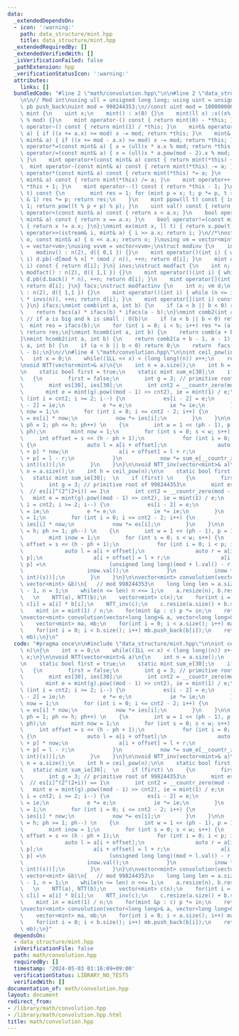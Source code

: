 ```yaml
---
data:
  _extendedDependsOn:
  - icon: ':warning:'
    path: data_structure/mint.hpp
    title: data_structure/mint.hpp
  _extendedRequiredBy: []
  _extendedVerifiedWith: []
  _isVerificationFailed: false
  _pathExtension: hpp
  _verificationStatusIcon: ':warning:'
  attributes:
    links: []
  bundledCode: "#line 2 \"math/convolution.hpp\"\n\n#line 2 \"data_structure/mint.hpp\"\
    \n\n// Mod int\nusing ull = unsigned long long; using uint = unsigned;\n#define\
    \ pb push_back\nuint mod = 998244353;\n//const uint mod = 1000000007;\nstruct\
    \ mint {\n    uint x;\n    mint() : x(0) {}\n    mint(ll x) :x((x% mod + mod)\
    \ % mod) {}\n    mint operator-() const { return mint(0) - *this; }\n    mint\
    \ operator~() const { return mint(1) / *this; }\n    mint& operator+=(const mint&\
    \ a) { if ((x += a.x) >= mod) x -= mod; return *this; }\n    mint& operator-=(const\
    \ mint& a) { if ((x += mod - a.x) >= mod) x -= mod; return *this; }\n    mint&\
    \ operator*=(const mint& a) { x = (ull)x * a.x % mod; return *this; }\n    mint&\
    \ operator/=(const mint& a) { x = (ull)x * a.pow(mod - 2).x % mod; return *this;\
    \ }\n    mint operator+(const mint& a) const { return mint(*this) += a; }\n  \
    \  mint operator-(const mint& a) const { return mint(*this) -= a; }\n    mint\
    \ operator*(const mint& a) const { return mint(*this) *= a; }\n    mint operator/(const\
    \ mint& a) const { return mint(*this) /= a; }\n    mint operator++() const { return\
    \ *this + 1; }\n    mint operator--() const { return *this - 1; }\n    mint pow(ll\
    \ t) const {\n        mint res = 1; for (mint p = x; t; p *= p, t >>= 1) if (t\
    \ & 1) res *= p; return res;\n    }\n    mint ppow(ll t) const { int p = mod -\
    \ 1; return pow((t % p + p) % p); }\n    uint val() const { return x; }\n    bool\
    \ operator<(const mint& a) const { return x < a.x; }\n    bool operator==(const\
    \ mint& a) const { return x == a.x; }\n    bool operator!=(const mint& a) const\
    \ { return x != a.x; }\n};\nmint ex(mint x, ll t) { return x.pow(t); }\nistream&\
    \ operator>>(istream& i, mint& a) { i >> a.x; return i; }\n//*\nostream& operator<<(ostream&\
    \ o, const mint& a) { o << a.x; return o; }\nusing vm = vector<mint>;\nusing vvm\
    \ = vector<vm>;\nusing vvvm = vector<vvm>;\nstruct modinv {\n    int n; vm d;\n\
    \    modinv() : n(2), d({ 0,1 }) {}\n    mint operator()(int i) { while (n <=\
    \ i) d.pb(-d[mod % n] * (mod / n)), ++n; return d[i]; }\n    mint operator[](int\
    \ i) const { return d[i]; }\n} invs;\nstruct modfact {\n    int n; vm d;\n   \
    \ modfact() : n(2), d({ 1,1 }) {}\n    mint operator()(int i) { while (n <= i)\
    \ d.pb(d.back() * n), ++n; return d[i]; }\n    mint operator[](int i) const {\
    \ return d[i]; }\n} facs;\nstruct modfactinv {\n    int n; vm d;\n    modfactinv()\
    \ : n(2), d({ 1,1 }) {}\n    mint operator()(int i) { while (n <= i) d.pb(d.back()\
    \ * invs(n)), ++n; return d[i]; }\n    mint operator[](int i) const { return d[i];\
    \ }\n} ifacs;\nmint comb(int a, int b) {\n    if (a < b || b < 0) return 0;\n\
    \    return facs(a) * ifacs(b) * ifacs(a - b);\n}\nmint comb2(int a, int b) {\
    \ // if a is big and k is small : O(b)\n    if (a < b || b < 0) return 0;\n  \
    \  mint res = ifacs(b);\n    for (int i = 0; i < b; i++) res *= (a - i);\n   \
    \ return res;\n}\nmint hcomb(int a, int b) {\n    return comb(a + b - 1, a - 1);\n\
    }\nmint hcomb2(int a, int b) {\n    return comb2(a + b - 1, a - 1);\n}\nmint perm(int\
    \ a, int b) {\n    if (a < b || b < 0) return 0;\n    return  facs(a) * ifacs(a\
    \ - b);\n}\n//\n#line 4 \"math/convolution.hpp\"\n\nint ceil_pow(int n)\n{\n \
    \   int x = 0;\n    while((1LL << x) < (long long)(n)) x++;\n    return x;\n}\n\
    \nvoid NTT(vector<mint>& a)\n{\n    int n = a.size();\n    int h = ceil_pow(n);\n\
    \n    static bool first = true;\n    static mint sum_e[30];\n    if(first)\n \
    \   {\n        first = false;\n        int g = 3; // primitive root of 998244353\n\
    \        mint es[30], ies[30];\n        int cnt2 = __countr_zero(mod - 1);\n \
    \       mint e = mint(g).pow((mod - 1) >> cnt2), ie = mint(1) / e;\n        for\
    \ (int i = cnt2; i >= 2; i--) {\n            es[i - 2] = e;\n            ies[i\
    \ - 2] = ie;\n            e *= e;\n            ie *= ie;\n        }\n        mint\
    \ now = 1;\n        for (int i = 0; i <= cnt2 - 2; i++) {\n            sum_e[i]\
    \ = es[i] * now;\n            now *= ies[i];\n        }\n    }\n\n    for (int\
    \ ph = 1; ph <= h; ph++) \n    {\n        int w = 1 << (ph - 1), p = 1 << (h -\
    \ ph);\n        mint now = 1;\n        for (int s = 0; s < w; s++) {\n       \
    \     int offset = s << (h - ph + 1);\n            for (int i = 0; i < p; i++)\
    \ {\n                auto l = a[i + offset];\n                auto r = a[i + offset\
    \ + p] * now;\n                a[i + offset] = l + r;\n                a[i + offset\
    \ + p] = l - r;\n            }\n            now *= sum_e[__countr_zero(~(unsigned\
    \ int)(s))];\n        }\n    }\n}\n\nvoid NTT_inv(vector<mint>& a)\n{\n    int\
    \ n = a.size();\n    int h = ceil_pow(n);\n\n    static bool first = true;\n \
    \   static mint sum_ie[30];  \n    if (first) \n    {\n        first = false;\n\
    \        int g = 3; // primitive root of 998244353\n        mint es[30], ies[30];\
    \  // es[i]^(2^(2+i)) == 1\n        int cnt2 = __countr_zero(mod - 1);\n     \
    \   mint e = mint(g).pow((mod - 1) >> cnt2), ie = mint(1) / e;\n        for (int\
    \ i = cnt2; i >= 2; i--) {\n            es[i - 2] = e;\n            ies[i - 2]\
    \ = ie;\n            e *= e;\n            ie *= ie;\n        }\n        mint now\
    \ = 1;\n        for (int i = 0; i <= cnt2 - 2; i++) {\n            sum_ie[i] =\
    \ ies[i] * now;\n            now *= es[i];\n        }\n    }\n\n    for (int ph\
    \ = h; ph >= 1; ph--) \n    {\n        int w = 1 << (ph - 1), p = 1 << (h - ph);\n\
    \        mint inow = 1;\n        for (int s = 0; s < w; s++) {\n            int\
    \ offset = s << (h - ph + 1);\n            for (int i = 0; i < p; i++) {\n   \
    \             auto l = a[i + offset];\n                auto r = a[i + offset +\
    \ p];\n                a[i + offset] = l + r;\n                a[i + offset +\
    \ p] =\n                    (unsigned long long)(mod + l.val() - r.val()) *\n\
    \                    inow.val();\n            }\n            inow *= sum_ie[__countr_zero(~(unsigned\
    \ int)(s))];\n        }\n    }\n}\n\nvector<mint> convolution(vector<mint> &a,\
    \ vector<mint> &b)\n{   // mod 998244353\n    long long len = a.size() + b.size()\
    \ - 1, n = 1;\n    while(n <= len) n <<= 1;\n    a.resize(n), b.resize(n);\n \
    \   \n    NTT(a), NTT(b);\n    vector<mint> c(n);\n    for(int i = 0; i < n; i++)\
    \ c[i] = a[i] * b[i];\n    NTT_inv(c);\n    c.resize(a.size() + b.size() - 1);\n\
    \    mint in = mint(1) / n;\n    for(mint &p : c) p *= in;\n    return c;\n}\n\
    \nvector<mint> convolution(vector<long long>& a, vector<long long>& b)\n{  \n\
    \    vector<mint> ma, mb;\n    for(int i = 0; i < a.size(); i++) ma.push_back(a[i]);\n\
    \    for(int i = 0; i < b.size(); i++) mb.push_back(b[i]);\n    return convolution(ma,\
    \ mb);\n}\n"
  code: "#pragma once\n\n#include \"data_structure/mint.hpp\"\n\nint ceil_pow(int\
    \ n)\n{\n    int x = 0;\n    while((1LL << x) < (long long)(n)) x++;\n    return\
    \ x;\n}\n\nvoid NTT(vector<mint>& a)\n{\n    int n = a.size();\n    int h = ceil_pow(n);\n\
    \n    static bool first = true;\n    static mint sum_e[30];\n    if(first)\n \
    \   {\n        first = false;\n        int g = 3; // primitive root of 998244353\n\
    \        mint es[30], ies[30];\n        int cnt2 = __countr_zero(mod - 1);\n \
    \       mint e = mint(g).pow((mod - 1) >> cnt2), ie = mint(1) / e;\n        for\
    \ (int i = cnt2; i >= 2; i--) {\n            es[i - 2] = e;\n            ies[i\
    \ - 2] = ie;\n            e *= e;\n            ie *= ie;\n        }\n        mint\
    \ now = 1;\n        for (int i = 0; i <= cnt2 - 2; i++) {\n            sum_e[i]\
    \ = es[i] * now;\n            now *= ies[i];\n        }\n    }\n\n    for (int\
    \ ph = 1; ph <= h; ph++) \n    {\n        int w = 1 << (ph - 1), p = 1 << (h -\
    \ ph);\n        mint now = 1;\n        for (int s = 0; s < w; s++) {\n       \
    \     int offset = s << (h - ph + 1);\n            for (int i = 0; i < p; i++)\
    \ {\n                auto l = a[i + offset];\n                auto r = a[i + offset\
    \ + p] * now;\n                a[i + offset] = l + r;\n                a[i + offset\
    \ + p] = l - r;\n            }\n            now *= sum_e[__countr_zero(~(unsigned\
    \ int)(s))];\n        }\n    }\n}\n\nvoid NTT_inv(vector<mint>& a)\n{\n    int\
    \ n = a.size();\n    int h = ceil_pow(n);\n\n    static bool first = true;\n \
    \   static mint sum_ie[30];  \n    if (first) \n    {\n        first = false;\n\
    \        int g = 3; // primitive root of 998244353\n        mint es[30], ies[30];\
    \  // es[i]^(2^(2+i)) == 1\n        int cnt2 = __countr_zero(mod - 1);\n     \
    \   mint e = mint(g).pow((mod - 1) >> cnt2), ie = mint(1) / e;\n        for (int\
    \ i = cnt2; i >= 2; i--) {\n            es[i - 2] = e;\n            ies[i - 2]\
    \ = ie;\n            e *= e;\n            ie *= ie;\n        }\n        mint now\
    \ = 1;\n        for (int i = 0; i <= cnt2 - 2; i++) {\n            sum_ie[i] =\
    \ ies[i] * now;\n            now *= es[i];\n        }\n    }\n\n    for (int ph\
    \ = h; ph >= 1; ph--) \n    {\n        int w = 1 << (ph - 1), p = 1 << (h - ph);\n\
    \        mint inow = 1;\n        for (int s = 0; s < w; s++) {\n            int\
    \ offset = s << (h - ph + 1);\n            for (int i = 0; i < p; i++) {\n   \
    \             auto l = a[i + offset];\n                auto r = a[i + offset +\
    \ p];\n                a[i + offset] = l + r;\n                a[i + offset +\
    \ p] =\n                    (unsigned long long)(mod + l.val() - r.val()) *\n\
    \                    inow.val();\n            }\n            inow *= sum_ie[__countr_zero(~(unsigned\
    \ int)(s))];\n        }\n    }\n}\n\nvector<mint> convolution(vector<mint> &a,\
    \ vector<mint> &b)\n{   // mod 998244353\n    long long len = a.size() + b.size()\
    \ - 1, n = 1;\n    while(n <= len) n <<= 1;\n    a.resize(n), b.resize(n);\n \
    \   \n    NTT(a), NTT(b);\n    vector<mint> c(n);\n    for(int i = 0; i < n; i++)\
    \ c[i] = a[i] * b[i];\n    NTT_inv(c);\n    c.resize(a.size() + b.size() - 1);\n\
    \    mint in = mint(1) / n;\n    for(mint &p : c) p *= in;\n    return c;\n}\n\
    \nvector<mint> convolution(vector<long long>& a, vector<long long>& b)\n{  \n\
    \    vector<mint> ma, mb;\n    for(int i = 0; i < a.size(); i++) ma.push_back(a[i]);\n\
    \    for(int i = 0; i < b.size(); i++) mb.push_back(b[i]);\n    return convolution(ma,\
    \ mb);\n}"
  dependsOn:
  - data_structure/mint.hpp
  isVerificationFile: false
  path: math/convolution.hpp
  requiredBy: []
  timestamp: '2024-05-03 01:16:09+09:00'
  verificationStatus: LIBRARY_NO_TESTS
  verifiedWith: []
documentation_of: math/convolution.hpp
layout: document
redirect_from:
- /library/math/convolution.hpp
- /library/math/convolution.hpp.html
title: math/convolution.hpp
---
```

